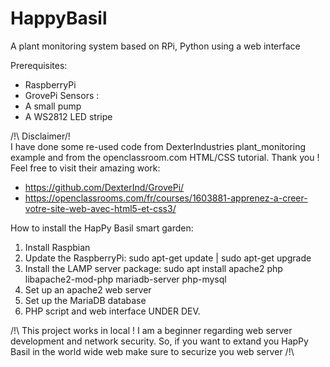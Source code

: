 # HappyBasil
A plant monitoring system based on RPi, Python using a web interface

Prerequisites:
- RaspberryPi
- GrovePi Sensors :
- A small pump
- A WS2812 LED stripe

/!\ Disclaimer/!\
I have done some re-used code from DexterIndustries plant_monitoring example and from the openclassroom.com HTML/CSS tutorial. Thank you !
Feel free to visit their amazing work:
- https://github.com/DexterInd/GrovePi/
- https://openclassrooms.com/fr/courses/1603881-apprenez-a-creer-votre-site-web-avec-html5-et-css3/

How to install the HapPy Basil smart garden:
1) Install Raspbian
2) Update the RaspberryPi: sudo apt-get update | sudo apt-get upgrade
3) Install the LAMP server package: sudo apt install apache2 php libapache2-mod-php mariadb-server php-mysql
4) Set up an apache2 web server
5) Set up the MariaDB database
6) PHP script and web interface UNDER DEV.


/!\ This project works in local ! I am a beginner regarding web server development and network security. So, if you want to extand you HapPy Basil in the world wide web make sure to securize you web server /!\

